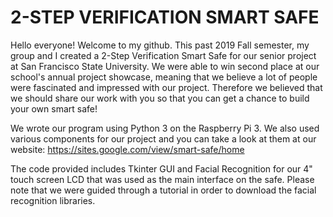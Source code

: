 # 2-STEP VERIFICATION SMART SAFE

Hello everyone! Welcome to my github. This past 2019 Fall semester, my group and I created a 2-Step Verification Smart Safe for our senior project at San Francisco State University. We were able to win second place at our school's annual project showcase, meaning that we believe a lot of people were fascinated and impressed with our project. Therefore we believed that we should share our work with you so that you can get a chance to build your own smart safe!

We wrote our program using Python 3 on the Raspberry Pi 3. We also used various components for our project and you can take a look at them at our website: https://sites.google.com/view/smart-safe/home

The code provided includes Tkinter GUI and Facial Recognition for our 4" touch screen LCD that was used as the main interface on the safe. Please note that we were guided through a tutorial in order to download the facial recognition libraries.
